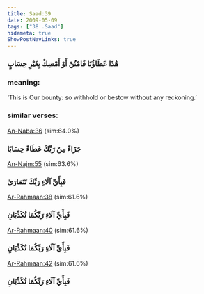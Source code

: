 ```yaml
---
title: Saad:39
date: 2009-05-09
tags: ["38 .Saad"]
hidemeta: true 
ShowPostNavLinks: true 
---
```

### هَٰذَا عَطَاؤُنَا فَامْنُنْ أَوْ أَمْسِكْ بِغَيْرِ حِسَابٍ
### meaning: 
‘This is Our bounty: so withhold or bestow without any reckoning.’
### similar verses: 

[An-Naba:36](/78/36) (sim:64.0%)

### جَزَاءً مِنْ رَبِّكَ عَطَاءً حِسَابًا

[An-Najm:55](/53/55) (sim:63.6%)

### فَبِأَيِّ آلَاءِ رَبِّكَ تَتَمَارَىٰ

[Ar-Rahmaan:38](/55/38) (sim:61.6%)

### فَبِأَيِّ آلَاءِ رَبِّكُمَا تُكَذِّبَانِ

[Ar-Rahmaan:40](/55/40) (sim:61.6%)

### فَبِأَيِّ آلَاءِ رَبِّكُمَا تُكَذِّبَانِ

[Ar-Rahmaan:42](/55/42) (sim:61.6%)

### فَبِأَيِّ آلَاءِ رَبِّكُمَا تُكَذِّبَانِ
